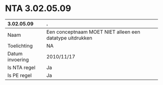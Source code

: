 # NTA 3.02.05.09

 3.02.05.09 | . 
 :--- | :--- 
 Naam | Een conceptnaam MOET NIET alleen een datatype uitdrukken 
 Toelichting | NA 
 Datum invoering | 2010/11/17 
 Is NTA regel | Ja 
 Is PE regel | Ja 
